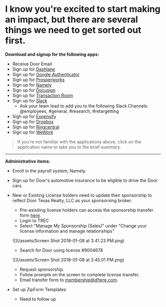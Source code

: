 # I know you're excited to start making an impact, but there are several things we need to get sorted out first.

**Download and signup for the following apps:**

* Receive Door Email  
* Sign up for [Dashlane](/first-day/dashlane.md)  
* Sign up for [Google Authenticator](/first-day/google-authenticator.md)  
* Sign up for [Prosperworks](/first-day/prosperworks.md)  
* Sign up for [Namely](/first-day/namely.md)  
* Sign up for [Docusign](/first-day/docusign.md)  
* Sign up for [Transaction Room](/first-day/transaction-room.md)  
* Sign up for [Slack](/first-day/slack.md)  
  * Ask your team lead to add you to the following Slack Channels: @employees, \#general, \#research, \#retargetting
* Sigh up for [Expensify](/first-day/expensify.md)  
* Sign up for [Dropbox](/first-day/dropbox.md)  
* Sign up for [Ringcentral](/first-day/ringcentral.md)  
* Sign up for [WeWork](/first-day/wework.md)

> If you're not familiar with the applications above, click on the application name to take you to the brief summary.

---

**Administrative items:**

* Enroll in the payroll system, Namely.

* Sign up for Door's automotive insurance to be eligible to drive the Door cars.

* New or Existing License holders need to update their sponsorship to relfect Door Texas Realty, LLC as your sponsorsing broker.

  * Pre-exisiting license holders can access the sponsorship transfer form [here](https://www.trec.texas.gov/forms/sales-agent-sponsorship-form-1).
  * Login to TREC
  * Select "Manage My Sponsorship \(Sales\)" under "Change your license information and manage relationships"

  ![](/assets/Screen Shot 2018-01-08 at 3.41.23 PM.png)

  * Search for Door using license \#9004678

  ![](/assets/Screen Shot 2018-01-08 at 3.45.01 PM.png)

  * Request sponsorship.
  * Follow prompts on the screen to complete license transfer. 
  * Email transfer form to membership@dfwre.com.

* Set up ZipForm Templates

  * Need to follow up 





